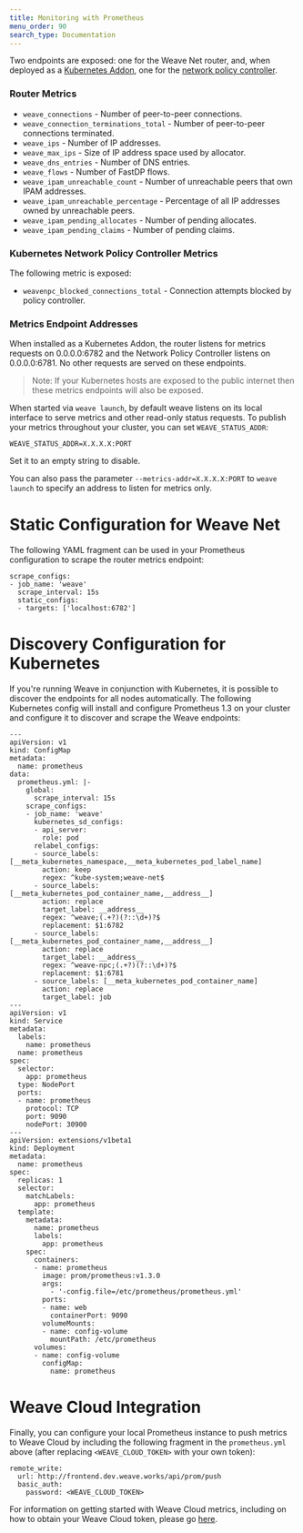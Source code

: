 ```yaml
---
title: Monitoring with Prometheus
menu_order: 90
search_type: Documentation
---
```


Two endpoints are exposed: one for the Weave Net router, and, when deployed as
a [Kubernetes Addon](/site/kubernetes/kube-addon.md), one for the [network policy
controller](/site/kubernetes/kube-addon.md#npc).

### Router Metrics

* `weave_connections` - Number of peer-to-peer connections.
* `weave_connection_terminations_total` - Number of peer-to-peer
  connections terminated.
* `weave_ips` - Number of IP addresses.
* `weave_max_ips` - Size of IP address space used by allocator.
* `weave_dns_entries` - Number of DNS entries.
* `weave_flows` - Number of FastDP flows.
* `weave_ipam_unreachable_count` - Number of unreachable peers that own IPAM addresses.
* `weave_ipam_unreachable_percentage` - Percentage of all IP addresses owned by unreachable peers.
* `weave_ipam_pending_allocates` - Number of pending allocates.
* `weave_ipam_pending_claims` - Number of pending claims.

### Kubernetes Network Policy Controller Metrics

The following metric is
exposed:

* `weavenpc_blocked_connections_total` - Connection attempts blocked
  by policy controller.

### Metrics Endpoint Addresses

When installed as a Kubernetes Addon, the router listens for metrics
requests on 0.0.0.0:6782 and the Network Policy Controller listens on
0.0.0.0:6781. No other requests are served on these endpoints.

>Note: If your Kubernetes hosts are exposed to the public internet
then these metrics endpoints will also be exposed.

When started via `weave launch`, by default weave listens on its local
interface to serve metrics and other read-only status requests. To
publish your metrics throughout your cluster, you can set
`WEAVE_STATUS_ADDR`:

`WEAVE_STATUS_ADDR=X.X.X.X:PORT`

Set it to an empty string to disable.

You can also pass the parameter `--metrics-addr=X.X.X.X:PORT` to
`weave launch` to specify an address to listen for metrics only.

# Static Configuration for Weave Net

The following YAML fragment can be used in your Prometheus configuration to
scrape the router metrics endpoint:

```
scrape_configs:
- job_name: 'weave'
  scrape_interval: 15s
  static_configs:
  - targets: ['localhost:6782']
```

# Discovery Configuration for Kubernetes

If you're running Weave in conjunction with Kubernetes, it is possible
to discover the endpoints for all nodes automatically. The following
Kubernetes config will install and configure Prometheus 1.3 on your
cluster and configure it to discover and scrape the Weave endpoints:

```
---
apiVersion: v1
kind: ConfigMap
metadata:
  name: prometheus
data:
  prometheus.yml: |-
    global:
      scrape_interval: 15s
    scrape_configs:
    - job_name: 'weave'
      kubernetes_sd_configs:
      - api_server:
        role: pod
      relabel_configs:
      - source_labels: [__meta_kubernetes_namespace,__meta_kubernetes_pod_label_name]
        action: keep
        regex: ^kube-system;weave-net$
      - source_labels: [__meta_kubernetes_pod_container_name,__address__]
        action: replace
        target_label: __address__
        regex: ^weave;(.+?)(?::\d+)?$
        replacement: $1:6782
      - source_labels: [__meta_kubernetes_pod_container_name,__address__]
        action: replace
        target_label: __address__
        regex: ^weave-npc;(.+?)(?::\d+)?$
        replacement: $1:6781
      - source_labels: [__meta_kubernetes_pod_container_name]
        action: replace
        target_label: job
---
apiVersion: v1
kind: Service
metadata:
  labels:
    name: prometheus
  name: prometheus
spec:
  selector:
    app: prometheus
  type: NodePort
  ports:
  - name: prometheus
    protocol: TCP
    port: 9090
    nodePort: 30900
---
apiVersion: extensions/v1beta1
kind: Deployment
metadata:
  name: prometheus
spec:
  replicas: 1
  selector:
    matchLabels:
      app: prometheus
  template:
    metadata:
      name: prometheus
      labels:
        app: prometheus
    spec:
      containers:
      - name: prometheus
        image: prom/prometheus:v1.3.0
        args:
          - '-config.file=/etc/prometheus/prometheus.yml'
        ports:
        - name: web
          containerPort: 9090
        volumeMounts:
        - name: config-volume
          mountPath: /etc/prometheus
      volumes:
      - name: config-volume
        configMap:
          name: prometheus
```

# Weave Cloud Integration

Finally, you can configure your local Prometheus instance to push
metrics to Weave Cloud by including the following fragment in the
`prometheus.yml` above (after replacing `<WEAVE_CLOUD_TOKEN>` with
your own token):

```
remote_write:
  url: http://frontend.dev.weave.works/api/prom/push
  basic_auth:
    password: <WEAVE_CLOUD_TOKEN>
```

For information on getting started with Weave Cloud metrics, including
on how to obtain your Weave Cloud token, please go
[here](https://github.com/weaveworks/cortex).
